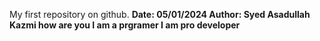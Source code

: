 My first repository on github.
<b>
Date: 05/01/2024
<b>
Author: Syed Asadullah Kazmi
how are you
I am a prgramer
I am pro developer

